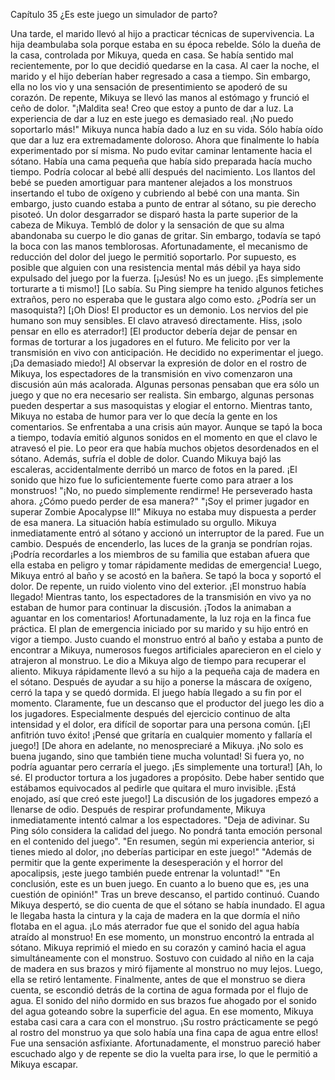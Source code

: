 
Capítulo 35 ¿Es este juego un simulador de parto?

Una tarde, el marido llevó al hijo a practicar técnicas de supervivencia.
La hija deambulaba sola porque estaba en su época rebelde. Sólo la dueña de la casa, controlada por Mikuya, queda en casa.
Se había sentido mal recientemente, por lo que decidió quedarse en la casa.
Al caer la noche, el marido y el hijo deberían haber regresado a casa a tiempo. Sin embargo, ella no los vio y una sensación de presentimiento se apoderó de su corazón.
De repente, Mikuya se llevó las manos al estómago y frunció el ceño de dolor.
"¡Maldita sea! Creo que estoy a punto de dar a luz. La experiencia de dar a luz en este juego es demasiado real. ¡No puedo soportarlo más!"
Mikuya nunca había dado a luz en su vida. Sólo había oído que dar a luz era extremadamente doloroso.
Ahora que finalmente lo había experimentado por sí misma. No pudo evitar caminar lentamente hacia el sótano.
Había una cama pequeña que había sido preparada hacía mucho tiempo. Podría colocar al bebé allí después del nacimiento. Los llantos del bebé se pueden amortiguar para mantener alejados a los monstruos insertando el tubo de oxígeno y cubriendo al bebé con una manta.
Sin embargo, justo cuando estaba a punto de entrar al sótano, su pie derecho pisoteó.
Un dolor desgarrador se disparó hasta la parte superior de la cabeza de Mikuya. Tembló de dolor y la sensación de que su alma abandonaba su cuerpo le dio ganas de gritar.
Sin embargo, todavía se tapó la boca con las manos temblorosas. Afortunadamente, el mecanismo de reducción del dolor del juego le permitió soportarlo.
Por supuesto, es posible que alguien con una resistencia mental más débil ya haya sido expulsado del juego por la fuerza.
[¡Jesús! No es un juego. ¡Es simplemente torturarte a ti mismo!]
[Lo sabía. Su Ping siempre ha tenido algunos fetiches extraños, pero no esperaba que le gustara algo como esto. ¿Podría ser un masoquista?]
[¡Oh Dios! El productor es un demonio. Los nervios del pie humano son muy sensibles. El clavo atravesó directamente. Hiss, ¡solo pensar en ello es aterrador!]
[El productor debería dejar de pensar en formas de torturar a los jugadores en el futuro. Me felicito por ver la transmisión en vivo con anticipación. He decidido no experimentar el juego. ¡Da demasiado miedo!]
Al observar la expresión de dolor en el rostro de Mikuya, los espectadores de la transmisión en vivo comenzaron una discusión aún más acalorada.
Algunas personas pensaban que era sólo un juego y que no era necesario ser realista. Sin embargo, algunas personas pueden despertar a sus masoquistas y elogiar el entorno.
Mientras tanto, Mikuya no estaba de humor para ver lo que decía la gente en los comentarios.
Se enfrentaba a una crisis aún mayor.
Aunque se tapó la boca a tiempo, todavía emitió algunos sonidos en el momento en que el clavo le atravesó el pie.
Lo peor era que había muchos objetos desordenados en el sótano. Además, sufría el doble de dolor.
Cuando Mikuya bajó las escaleras, accidentalmente derribó un marco de fotos en la pared. ¡El sonido que hizo fue lo suficientemente fuerte como para atraer a los monstruos!
"¡No, no puedo simplemente rendirme! He perseverado hasta ahora. ¿Cómo puedo perder de esa manera?"
"¡Soy el primer jugador en superar Zombie Apocalypse II!"
Mikuya no estaba muy dispuesta a perder de esa manera.
La situación había estimulado su orgullo. Mikuya inmediatamente entró al sótano y accionó un interruptor de la pared.
Fue un cambio. Después de encenderlo, las luces de la granja se pondrían rojas. ¡Podría recordarles a los miembros de su familia que estaban afuera que ella estaba en peligro y tomar rápidamente medidas de emergencia!
Luego, Mikuya entró al baño y se acostó en la bañera. Se tapó la boca y soportó el dolor.
De repente, un ruido violento vino del exterior. ¡El monstruo había llegado!
Mientras tanto, los espectadores de la transmisión en vivo ya no estaban de humor para continuar la discusión. ¡Todos la animaban a aguantar en los comentarios!
Afortunadamente, la luz roja en la finca fue práctica. El plan de emergencia iniciado por su marido y su hijo entró en vigor a tiempo.
Justo cuando el monstruo entró al baño y estaba a punto de encontrar a Mikuya, numerosos fuegos artificiales aparecieron en el cielo y atrajeron al monstruo. Le dio a Mikuya algo de tiempo para recuperar el aliento.
Mikuya rápidamente llevó a su hijo a la pequeña caja de madera en el sótano.
Después de ayudar a su hijo a ponerse la máscara de oxígeno, cerró la tapa y se quedó dormida.
El juego había llegado a su fin por el momento. Claramente, fue un descanso que el productor del juego les dio a los jugadores.
Especialmente después del ejercicio continuo de alta intensidad y el dolor, era difícil de soportar para una persona común.
[¡El anfitrión tuvo éxito! ¡Pensé que gritaría en cualquier momento y fallaría el juego!]
[De ahora en adelante, no menospreciaré a Mikuya. ¡No solo es buena jugando, sino que también tiene mucha voluntad! Si fuera yo, no podría aguantar pero cerraría el juego. ¡Es simplemente una tortura!]
[Ah, lo sé. El productor tortura a los jugadores a propósito. Debe haber sentido que estábamos equivocados al pedirle que quitara el muro invisible. ¡Está enojado, así que creó este juego!]
La discusión de los jugadores empezó a llenarse de odio. Después de respirar profundamente, Mikuya inmediatamente intentó calmar a los espectadores.
"Deja de adivinar. Su Ping sólo considera la calidad del juego. No pondrá tanta emoción personal en el contenido del juego".
"En resumen, según mi experiencia anterior, si tienes miedo al dolor, ¡no deberías participar en este juego!"
"Además de permitir que la gente experimente la desesperación y el horror del apocalipsis, ¡este juego también puede entrenar la voluntad!"
"En conclusión, este es un buen juego. En cuanto a lo bueno que es, ¡es una cuestión de opinión!"
Tras un breve descanso, el partido continuó.
Cuando Mikuya despertó, se dio cuenta de que el sótano se había inundado. El agua le llegaba hasta la cintura y la caja de madera en la que dormía el niño flotaba en el agua.
¡Lo más aterrador fue que el sonido del agua había atraído al monstruo!
En ese momento, un monstruo encontró la entrada al sótano. Mikuya reprimió el miedo en su corazón y caminó hacia el agua simultáneamente con el monstruo.
Sostuvo con cuidado al niño en la caja de madera en sus brazos y miró fijamente al monstruo no muy lejos. Luego, ella se retiró lentamente.
Finalmente, antes de que el monstruo se diera cuenta, se escondió detrás de la cortina de agua formada por el flujo de agua.
El sonido del niño dormido en sus brazos fue ahogado por el sonido del agua goteando sobre la superficie del agua.
En ese momento, Mikuya estaba casi cara a cara con el monstruo. ¡Su rostro prácticamente se pegó al rostro del monstruo ya que solo había una fina capa de agua entre ellos!
Fue una sensación asfixiante.
Afortunadamente, el monstruo pareció haber escuchado algo y de repente se dio la vuelta para irse, lo que le permitió a Mikuya escapar.
